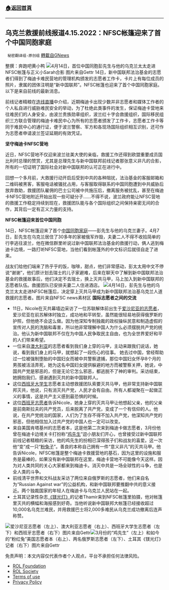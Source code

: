 ###  [:house:返回首頁](https://github.com/ourhimalayas/txt)
---


## 乌克兰救援前线报道4.15.2022：NFSC帐篷迎来了首个中国同胞家庭
` 秘密翻译组-原创组` [轉載自GNews](https://gnews.org/zh-hans/2352089/)

整撰：奔跑吧黄小鸭
![](https://assets.gnews.org/wp-content/uploads/2022/04/图片12-4.jpg)4月14日，首位中国同胞彭先生与他的乌克兰太太走进NFSC帐篷与正义小Sarah合影 图片来自Gettr
14日，新中国联邦法治基金的志愿者们得到了梅迪卡难民营地的管理机构颁发的志愿者工作卡，卡片上有每位成员的照片，隶属的团体注明是“新中国联邦”。NFSC帐篷也迎来了首个中国同胞家庭。以下是来自前线的最新消息。

前线记者精粮在[连线直播](https://gettr.com/streaming/p15e9yc755b)中介绍，近期梅迪卡出现少数并非志愿者和媒体工作者的个人私自进行威胁难民安全的举动，为了杜绝此类事件的发生，保证梅迪卡营地来往难民们的人身安全，由波兰贵族勋章组织，波兰红十字会救援组织，国际移民组织三方联合管理的梅迪卡难民中心为所有的志愿者颁发了工作卡，志愿者工作卡等同于难民中心的通行证，便于波兰警察、军方和各现场国际组织相互识别，还可作为志愿者申请波兰签证延期的有效凭证。

**坚守梅迪卡NFSC营地**

近日，NFSC营地不仅迎来波兰驻美大使的亲临，救援工作还得到欧盟重要成员国比利时总理的赞赏，尤其是总理先生与新中国联邦前线记者那张意义非凡的合影，所有的一切证明了国际社会对新中国联邦的认可正在进行中。

回想一个多月前，大救援行动开启后受到中共的各种阻扰，法治基金的客服邮箱和二维码被黑客，客服电话被骚扰占用，与客服取得联系的中国同胞遭到中共威胁后放弃救助，救援团队雇佣的巴士公司被中共施压后，撤离服务被扰乱，甚至在梅迪卡NFSC营地附近开始出现一些可疑分子……不得不说，波兰政府能让NFSC营地的救援工作稳定持续到现在，救援团队能与各个国际组织之间保持亲密无间的合作，其背后一定有正义力量的支持。

**NFSC帐篷迎来首位中国同胞**

14日，NFSC帐篷迎来了首个[中国同胞家庭](https://gettr.com/post/p15eju64558)——彭先生与他的乌克兰妻子。4月7日，彭先生在乌克兰居住了30多年的家被俄军炸毁，夫妻二人不得不收拾简单的行李逃往波兰，他在微信群里听说过新中国联邦法治基金的救援行动，俩人逃到梅迪卡边境，一路打听NFSC营地，当他们看到帐篷外的中文标识后就径自走了进来。

战友们给他们端来了热乎乎的饭，咖啡，甜点，他们非常感动，彭太太用中文不停说“谢谢”，他们原计划去瑞士的儿子家避难，后来在聊天中了解到新中国联邦法治基金的救援故事后，他们决定不去瑞士，换上灭共马甲，马上加入到新中国联邦的志愿者队伍。救援团队已安排夫妻二人住进酒店。
![](https://assets.gnews.org/wp-content/uploads/2022/04/图片1-40.jpg)4月14日，彭先生与他的乌克兰太太走进NFSC帐篷后，决定穿上灭共马甲成为新中国联邦法治基乌克兰人道救援的志愿者。图片来自NFSC news素材区
**国际志愿者之间的交流**

- 11日，Nicole在灭共幕墙边采访了一位苏联解体前出生于[爱沙尼亚的志愿者](https://gettr.com/post/p150kjm64e5)，爱沙尼亚在前苏解体时独立，成功地和平转型，虽然能很轻易地获得俄罗斯的护照，但他绝不会这么做。因为他深知专制独裁的政权操纵民意和制造虚假的宣传对人民的洗脑和毒害，所以他非常理解中国人为什么必须摆脱共产党的统治。他认为新中国联邦不仅在为中国人民争取民主自由，也为全世界爱好和平的人们带来希望。
- 一位来自[澳大利亚](https://gettr.com/post/p15dr9n7aec)的志愿者看到我们身上穿的马甲，主动来跟我们说话，她说，看到我们身上的马甲，就想起了一段伤心的往事。 她去过中国，曾经帮助过一位被强制堕胎的中国妇女而被中共警察逮捕，那位中国妇女怀孕8个月的男孩被活活弄死，她为这名中国妇女提供躲避的地方而被警察关押，她说，中国共产党是邪恶的，但是无论它怎么邪恶，都逃脱不了神的审判。采访结束，她拥抱我们，感谢遇到灭共的新中国联邦人。
- 这位[西班牙大学生](https://gettr.com/post/p15dm41c8de)志愿者主动想救援团队索要灭共马甲，他非常支持新中国联邦灭共，他说，只有消灭共产党，人民才会有自由。所有人都凝聚在一起做正义的事情，这是共产主义感到最恐惧的时候。
- 这位[西班牙志愿者](https://gettr.com/post/p15dxii0a6c)告诉Nicole，她身上穿的灭共马甲让他想起父亲，他的父亲是前南斯拉夫的共产党员，后来脱离了共产党，变成了一个有信仰的人。他说，在共产党统治的国家，人们为了生存不得不加入共产党，他深知共产党的邪恶，但他相信加入过共产党的中国人也一定可以改变。
- 来自美国肯塔基州的志愿者本，这是他第二次来到梅迪卡做志愿者，3月份他曾在梅迪卡边境关卡打扮称“[鸡先生](https://gettr.com/post/p119h3549cf)”逗小朋友们开心，也曾接受过新中国联邦前线记者精粮的采访，他的鸡先生的扮相已深得孩子们和战友的喜爱。这一次他“变”成一只“[粉兔子](https://gettr.com/post/p15avw05f0a)”。善良的本称自己拥有一件“意义非凡”的灭共马甲。他告诉Nicole，NFSC帐篷是整个梅迪卡救援营地的基石，因为这里的设施和服务是最棒的，如果没有新中国联邦在这里，梅迪卡营地不可能像今天这样。因为对人类共同的关心大家都来到梅迪卡。消灭中共是一场全球性的斗争，也是全人类的斗争。
- 前线清平世界和文科战友采访了两位来自俄罗斯的志愿者，他们来自名为“Russian Against war”的公益机构，和新中国联邦要推翻中共的意义接近。两个独裁国家的年轻人在梅迪卡与乌克兰人民站在一起。
- 土耳其记录性杂志[《镁光灯》](https://gettr.com/post/p15de1887bc)的记者Thamir来到NFSC帐篷里拍摄，他对帐篷里灭共的横幅和海报感到好奇。当他听说新中国联邦大帐篷已经接收超过10,000名乌克兰难民，并用救援巴士将2,000多难民从乌克兰成功撤离后连声称赞。

![](https://assets.gnews.org/wp-content/uploads/2022/04/图片7-3.jpg)爱沙尼亚志愿者（左上）、澳大利亚志愿者（右上）、西班牙大学生志愿者（左下）和西班牙志愿者（右下）图片来自Gettr![](https://assets.gnews.org/wp-content/uploads/2022/04/图片11-6.jpg)3月份的“鸡先生”（左上）和如今的“粉红兔”美国志愿者本（右上）、两名俄罗斯志愿者（左下）、土耳其《镁光灯》记者（右下）图片来自Gettr
 

免责声明：本文内容仅代表作者个人观点，平台不承担任何法律风险。

- [ROL Foundation](https://rolfoundation.org/)
- [ROL Society](https://rolsociety.org/)
- [Terms of use](https://gnews.org/terms-of-use-3/)
- [Privacy Policy](https://gnews.org/privacy-policy/)

